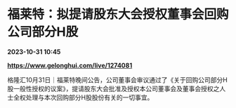 # 福莱特：拟提请股东大会授权董事会回购公司部分H股

**2023-10-31 10:45**

**https://www.gelonghui.com/live/1274081**

格隆汇10月31日｜福莱特晚间公告，公司董事会审议通过了《关于回购公司部分H股一般性授权的议案》，提请股东大会批准及授权本公司董事会及董事会授权之人士全权处理与本次回购部分H股股份有关的一切事宜。